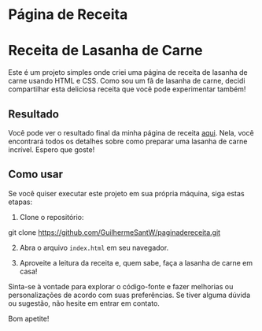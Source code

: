 # Página de Receita

# Receita de Lasanha de Carne

Este é um projeto simples onde criei uma página de receita de lasanha de carne usando HTML e CSS. Como sou um fã de lasanha de carne, decidi compartilhar esta deliciosa receita que você pode experimentar também!

## Resultado

Você pode ver o resultado final da minha página de receita [aqui](https://guilhermesantw.github.io/paginadereceita/). Nela, você encontrará todos os detalhes sobre como preparar uma lasanha de carne incrível. Espero que goste!

## Como usar

Se você quiser executar este projeto em sua própria máquina, siga estas etapas:

1. Clone o repositório:

git clone https://github.com/GuilhermeSantW/paginadereceita.git

2. Abra o arquivo `index.html` em seu navegador.

3. Aproveite a leitura da receita e, quem sabe, faça a lasanha de carne em casa!

Sinta-se à vontade para explorar o código-fonte e fazer melhorias ou personalizações de acordo com suas preferências. Se tiver alguma dúvida ou sugestão, não hesite em entrar em contato.

Bom apetite!
